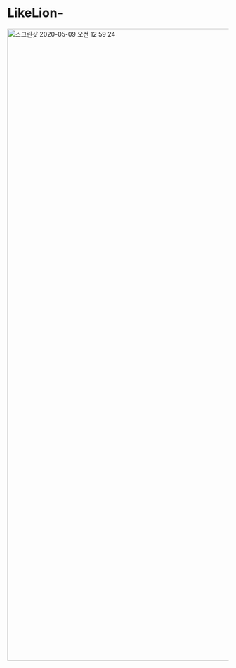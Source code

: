 # LikeLion-
<img width="1440" alt="스크린샷 2020-05-09 오전 12 59 24" src="https://user-images.githubusercontent.com/39082599/81505187-7b032500-9328-11ea-9ccb-d3b8af2241a1.png">
